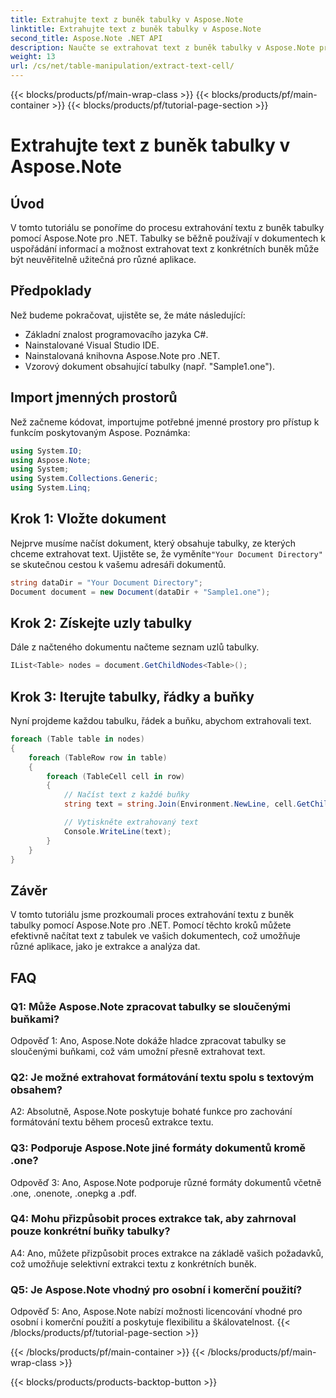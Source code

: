 ```yaml
---
title: Extrahujte text z buněk tabulky v Aspose.Note
linktitle: Extrahujte text z buněk tabulky v Aspose.Note
second_title: Aspose.Note .NET API
description: Naučte se extrahovat text z buněk tabulky v Aspose.Note pro .NET. Vylepšete své možnosti zpracování dokumentů bez námahy.
weight: 13
url: /cs/net/table-manipulation/extract-text-cell/
---
```


{{< blocks/products/pf/main-wrap-class >}}
{{< blocks/products/pf/main-container >}}
{{< blocks/products/pf/tutorial-page-section >}}

# Extrahujte text z buněk tabulky v Aspose.Note

## Úvod

V tomto tutoriálu se ponoříme do procesu extrahování textu z buněk tabulky pomocí Aspose.Note pro .NET. Tabulky se běžně používají v dokumentech k uspořádání informací a možnost extrahovat text z konkrétních buněk může být neuvěřitelně užitečná pro různé aplikace.

## Předpoklady

Než budeme pokračovat, ujistěte se, že máte následující:

- Základní znalost programovacího jazyka C#.
- Nainstalované Visual Studio IDE.
- Nainstalovaná knihovna Aspose.Note pro .NET.
- Vzorový dokument obsahující tabulky (např. "Sample1.one").

## Import jmenných prostorů

Než začneme kódovat, importujme potřebné jmenné prostory pro přístup k funkcím poskytovaným Aspose. Poznámka:

```csharp
using System.IO;
using Aspose.Note;
using System;
using System.Collections.Generic;
using System.Linq;
```

## Krok 1: Vložte dokument

 Nejprve musíme načíst dokument, který obsahuje tabulky, ze kterých chceme extrahovat text. Ujistěte se, že vyměníte`"Your Document Directory"` se skutečnou cestou k vašemu adresáři dokumentů.

```csharp
string dataDir = "Your Document Directory";
Document document = new Document(dataDir + "Sample1.one");
```

## Krok 2: Získejte uzly tabulky

Dále z načteného dokumentu načteme seznam uzlů tabulky.

```csharp
IList<Table> nodes = document.GetChildNodes<Table>();
```

## Krok 3: Iterujte tabulky, řádky a buňky

Nyní projdeme každou tabulku, řádek a buňku, abychom extrahovali text.

```csharp
foreach (Table table in nodes)
{
    foreach (TableRow row in table)
    {
        foreach (TableCell cell in row)
        {
            // Načíst text z každé buňky
            string text = string.Join(Environment.NewLine, cell.GetChildNodes<RichText>().Select(e => e.Text)) + Environment.NewLine;

            // Vytiskněte extrahovaný text
            Console.WriteLine(text);
        }
    }
}
```

## Závěr

V tomto tutoriálu jsme prozkoumali proces extrahování textu z buněk tabulky pomocí Aspose.Note pro .NET. Pomocí těchto kroků můžete efektivně načítat text z tabulek ve vašich dokumentech, což umožňuje různé aplikace, jako je extrakce a analýza dat.

## FAQ

### Q1: Může Aspose.Note zpracovat tabulky se sloučenými buňkami?

Odpověď 1: Ano, Aspose.Note dokáže hladce zpracovat tabulky se sloučenými buňkami, což vám umožní přesně extrahovat text.

### Q2: Je možné extrahovat formátování textu spolu s textovým obsahem?

A2: Absolutně, Aspose.Note poskytuje bohaté funkce pro zachování formátování textu během procesů extrakce textu.

### Q3: Podporuje Aspose.Note jiné formáty dokumentů kromě .one?

Odpověď 3: Ano, Aspose.Note podporuje různé formáty dokumentů včetně .one, .onenote, .onepkg a .pdf.

### Q4: Mohu přizpůsobit proces extrakce tak, aby zahrnoval pouze konkrétní buňky tabulky?

A4: Ano, můžete přizpůsobit proces extrakce na základě vašich požadavků, což umožňuje selektivní extrakci textu z konkrétních buněk.

### Q5: Je Aspose.Note vhodný pro osobní i komerční použití?

Odpověď 5: Ano, Aspose.Note nabízí možnosti licencování vhodné pro osobní i komerční použití a poskytuje flexibilitu a škálovatelnost.
{{< /blocks/products/pf/tutorial-page-section >}}

{{< /blocks/products/pf/main-container >}}
{{< /blocks/products/pf/main-wrap-class >}}

{{< blocks/products/products-backtop-button >}}
